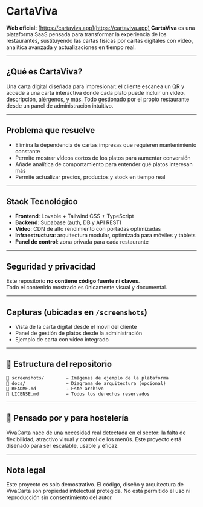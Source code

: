 
# CartaViva

**Web oficial:** [https://cartaviva.app](https://cartaviva.app)
**CartaViva** es una plataforma SaaS pensada para transformar la experiencia de los restaurantes, sustituyendo las cartas físicas por cartas digitales con vídeo, analítica avanzada y actualizaciones en tiempo real.

---

## ¿Qué es CartaViva?

Una carta digital diseñada para impresionar: el cliente escanea un QR y accede a una carta interactiva donde cada plato puede incluir un vídeo, descripción, alérgenos, y más. Todo gestionado por el propio restaurante desde un panel de administración intuitivo.

---

## Problema que resuelve

- Elimina la dependencia de cartas impresas que requieren mantenimiento constante
- Permite mostrar vídeos cortos de los platos para aumentar conversión
- Añade analítica de comportamiento para entender qué platos interesan más
- Permite actualizar precios, productos y stock en tiempo real

---

## Stack Tecnológico

- **Frontend**: Lovable + Tailwind CSS + TypeScript
- **Backend**: Supabase (auth, DB y API REST)
- **Vídeo**: CDN de alto rendimiento con portadas optimizadas
- **Infraestructura**: arquitectura modular, optimizada para móviles y tablets
- **Panel de control**: zona privada para cada restaurante

---

## Seguridad y privacidad

Este repositorio **no contiene código fuente ni claves**.  
Todo el contenido mostrado es únicamente visual y documental.

---

## Capturas (ubicadas en `/screenshots`)

- Vista de la carta digital desde el móvil del cliente
- Panel de gestión de platos desde la administración
- Ejemplo de carta con vídeo integrado

---

## 📂 Estructura del repositorio

```
📁 screenshots/        → Imágenes de ejemplo de la plataforma
📁 docs/               → Diagrama de arquitectura (opcional)
📄 README.md           → Este archivo
📄 LICENSE.md          → Todos los derechos reservados
```

---

## 🧠 Pensado por y para hostelería

VivaCarta nace de una necesidad real detectada en el sector: la falta de flexibilidad, atractivo visual y control de los menús. Este proyecto está diseñado para ser escalable, usable y eficaz.

---

## Nota legal

Este proyecto es solo demostrativo. El código, diseño y arquitectura de VivaCarta son propiedad intelectual protegida. No está permitido el uso ni reproducción sin consentimiento del autor.
